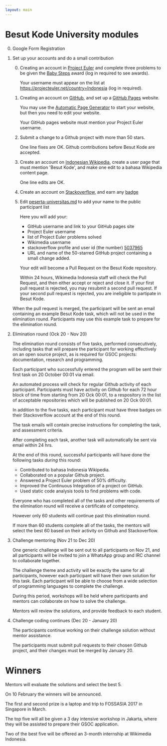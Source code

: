 ```yaml
---
layout: main
---
```


# Besut Kode University modules

0.  Google Form Registration

0.  Set up your accounts and do a small contribution

    0.  Creating an account in [Project Euler](http://projecteuler.net/) and complete three problems to be given the [Baby Steps](https://projecteuler.net/award=1) award (log in required to see awards).

        Your username must appear on the list at https://projecteuler.net/country=Indonesia  (log in required).

    0.  Creating an account on [GitHub](https://GitHub.com), and set up a [GitHub Pages](https://pages.github.com/) website.

        You may use the [Automatic Page Generator](https://help.github.com/articles/creating-pages-with-the-automatic-generator/#the-automatic-page-generator)
        to start your website, but then you need to edit your website.

        Your GitHub pages website must mention your Project Euler username.

    0.  Submit a change to a Github project with more than 50 stars.

        One line fixes are OK.
        Github contributions before Besut Kode are accepted.

    0.  Create an account on [Indonesian Wikipedia](https://id.wikipedia.org/wiki/Halaman_Utama), create a user page that must mention 'Besut Kode', and make one edit to a bahasa Wikipedia content page.

        One line edits are OK.

    0.  Create an account on [Stackoverflow](http://stackoverflow.com/), and earn any [badge](http://stackoverflow.com/help/badges)
    
    0.  Edit [peserta-universitas.md](https://github.com/BesutKode/BesutKode.github.io/blob/master/peserta-universitas.md) to add your name to the public participant list

        Here you will add your:

         * GitHub username and link to your GitHub pages site
         * Project Euler username
         * list of Project Euler problems solved
         * Wikimedia username
         * stackoverflow profile and user id (the number) [5037965](http://stackoverflow.com/users/5037965/john-vandenberg)
         * URL and name of the 50-starred GitHub project containing a small change added.

        Your edit will become a Pull Request on the Besut Kode repository.

        Within 24 hours, Wikimedia Indonesia staff will check the Pull Request,
        and then either accept or reject and close it.
        If your first pull request is rejected, you may resubmit a second pull request.
        If your second pull request is rejected, you are ineligible to partipate in Besut Kode.

    When the pull request is merged, the participant will be sent an email containing an example
    Besut Kode task, which will not be used in the elimination round.
    Participants may use this example task to prepare for the elimination round.

0.  Elimination round (Ock 20 - Nov 20)

    The elimination round consists of five tasks, performed consecutively, including tasks that will
    prepare the participant for working effectively on an open source project, as is required for GSOC projects:
    documentation, research and programming.

    Each participant who successfully entered the program will be sent their first task on 20 October 00:01
    via email.

    An automated process will check for regular Github activity of each participant.
    Participants must have activity on Github for each 72 hour block of time from
    starting from 20 Ock 00:01, to a respository in the list of acceptable repositories
    which will be published on 20 Ock 00:01.

    In addition to the five tasks, each participant must have three badges on their
    Stackoverflow account at the end of this round.

    The task emails will contain precise instructions for completing the task, and assessment criteria.

    After completing each task, another task will automatically be sent via email
    within 24 hrs.

    At the end of this round, successful participants will have done the following tasks *during* this round:

    - Contributed to bahasa Indonesia Wikipedia.
    - Collaborated on a popular Github project.
    - Answered a Project Euler problem of 50% difficulty.
    - Improved the Continuous Integration of a project on GitHub.
    - Used static code analysis tools to find problems with code.

    Everyone who has completed all of the tasks and other requirements of the
    elimination round will receive a certificate of competency.

    However only 60 students will continue past this elimination round.

    If more than 60 students complete all of the tasks, the mentors will select
    the best 60 based on their activity on Github and Stackoverflow.

0.  Challenge mentoring (Nov 21 to Dec 20)

    One generic challenge will be sent out to all participants on Nov 21, and all
    participants will be invited to join a WhatsApp group and IRC channel to
    collaborate together.

    The challenge theme and activity will be exactly the same for all participants,
    however each participant will have their own solution for this task.
    Each participant will be able to choose from a wide selection of programming
    languages to complete the challenge.

    During this period, workshops will be held where participants and mentors can
    collaborate on how to solve the challenge.

    Mentors will review the solutions, and provide feedback to each student.

0.  Challenge coding continues (Dec 20 - January 20)

    The participants continue working on their challenge solution without mentor
    assistance.

    The participants must submit pull requests to their chosen Github project,
    and their changes must be merged by January 20.

# Winners

Mentors will evaluate the solutions and select the best 5.

On 10 February the winners will be announced.

The first and second prize is a laptop and trip to FOSSASIA 2017 in Singapore in March.

The top five will all be given a 3 day intensive workshop in Jakarta, where they will be assisted to prepare
their GSOC application.

Two of the best five will be offered an 3-month internship at Wikimedia Indonesia.
